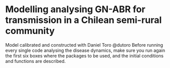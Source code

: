 # Modelling analysing GN-ABR for transmission in a Chilean semi-rural community 
Model calibrated and constructed with Daniel Toro @dutoro
Before running every single code analysing the disease dynamics, make sure you run again the first six boxes where the packages to be used, and the initial conditions and functions are described.
